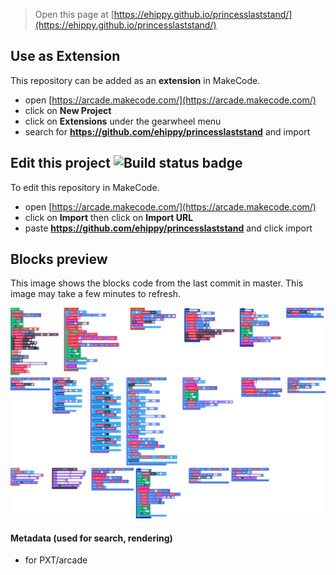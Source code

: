  


> Open this page at [https://ehippy.github.io/princesslaststand/](https://ehippy.github.io/princesslaststand/)

## Use as Extension

This repository can be added as an **extension** in MakeCode.

* open [https://arcade.makecode.com/](https://arcade.makecode.com/)
* click on **New Project**
* click on **Extensions** under the gearwheel menu
* search for **https://github.com/ehippy/princesslaststand** and import

## Edit this project ![Build status badge](https://github.com/ehippy/princesslaststand/workflows/MakeCode/badge.svg)

To edit this repository in MakeCode.

* open [https://arcade.makecode.com/](https://arcade.makecode.com/)
* click on **Import** then click on **Import URL**
* paste **https://github.com/ehippy/princesslaststand** and click import

## Blocks preview

This image shows the blocks code from the last commit in master.
This image may take a few minutes to refresh.

![A rendered view of the blocks](https://github.com/ehippy/princesslaststand/raw/master/.github/makecode/blocks.png)

#### Metadata (used for search, rendering)

* for PXT/arcade
<script src="https://makecode.com/gh-pages-embed.js"></script><script>makeCodeRender("{{ site.makecode.home_url }}", "{{ site.github.owner_name }}/{{ site.github.repository_name }}");</script>
